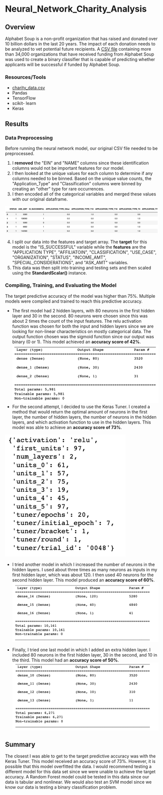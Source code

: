 # Neural_Network_Charity_Analysis
## Overview
Alphabet Soup is a non-profit organization that has raised and donated over 10 billion dollars in the last 20 years. The impact of each donation needs to be analyzed to vet potential future recipients. A [CSV file](https://github.com/dsilvaggio/Neural_Network_Charity_Analysis/blob/main/Resources/charity_data.csv) containing more than 34,000 organizations that have received funding from Alphabet Soup was used to create a binary classifier that is capable of predicting whether applicants will be successful if funded by Alphabet Soup. 
### Resources/Tools
- [charity_data.csv](https://github.com/dsilvaggio/Neural_Network_Charity_Analysis/blob/main/Resources/charity_data.csv)
- Pandas
- TensorFlow
- scikit- learn
- Keras

## Results
### Data Preprocessing
Before running the neural network model, our original CSV file needed to be preprocessed. 
1) I **removed** the "EIN" and "NAME" columns since these identification columns would not be important features for our model. 
2) I then looked at the unique values for each column to determine if any columns needed to be binned. Based on the unique value counts, the "Application_Type" and "Classification" columns were binned by creating an "other" type for rare occurrences. 
3) I then encoded all of the categorical variables and merged these values with our original dataframe.

![This is an image](https://github.com/dsilvaggio/Neural_Network_Charity_Analysis/blob/main/Resources/Screen%20Shot%202022-07-05%20at%2011.25.01%20AM.png)

4) I split our data into the features and target array. The **target** for this model is the "IS_SUCCESSFUL" variable while the **features** are the "APPLICATION TYPE", "AFFILIATOIN", "CLASSIFICATION", "USE_CASE", "ORGANIZATION", "STATUS", "INCOME_AMT", "SPECIAL_CONSIDERATIONS", and "ASK_AMT" variables. 
6) This data was then split into training and testing sets and then scaled using the **StandardScalar()** instance.  

### Compiling, Training, and Evaluating the Model
The target predictive accuracy of the model was higher than 75%. Multiple models were compiled and trained to reach this predictive accuracy. 
- The first model had 2 hidden layers, with 80 neurons in the first hidden layer and 30 in the second. 80 neurons were chosen since this was about 2 times the count of the input features. The relu activation function was chosen for both the input and hidden layers since we are looking for non-linear characteristics on mostly categorical data. The output function chosen was the sigmoid function since our output was binary (0 or 1). This model achieved an **accuracy score of 42%**.
![This is an image](https://github.com/dsilvaggio/Neural_Network_Charity_Analysis/blob/main/Resources/Screen%20Shot%202022-07-05%20at%201.54.27%20PM.png)
- For the second attempt, I decided to use the Keras Tuner. I created a method that would return the optimal amount of neurons in the first layer, the number of hidden layers, the number of neurons in the hidden layers, and which activation function to use in the hidden layers. This model was able to achieve an **accuracy score of 73%**. 

![This is an image](https://github.com/dsilvaggio/Neural_Network_Charity_Analysis/blob/main/Resources/Screen%20Shot%202022-07-05%20at%202.52.30%20PM.png)

- I tried another model in which I increased the number of neurons in the hidden layers. I used about three times as many neurons as inputs in my first hidden layer, which was about 120. I then used 40 neurons for the second hidden layer. This model produced an **accuracy score of 60%**. 
![This is an image](https://github.com/dsilvaggio/Neural_Network_Charity_Analysis/blob/main/Resources/Screen%20Shot%202022-07-05%20at%201.56.16%20PM.png)

- Finally, I tried one last model in which I added an extra hidden layer. I included 80 neurons in the first hidden layer, 30 in the second, and 10 in the third. This model had an **accuracy score of 50%**. 
![This is an image](https://github.com/dsilvaggio/Neural_Network_Charity_Analysis/blob/main/Resources/Screen%20Shot%202022-07-05%20at%201.58.15%20PM.png)

## Summary
The closest I was able to get to the target predictive accuracy was with the Keras Tuner. This model received an accuracy score of 73%. However, it is possible that this model overfitted the data. I would recommend testing a different model for this data set since we were unable to achieve the target accuracy. A Random Forest model could be tested in this data since our data is tabular and nonlinear. We would also test an SVM model since we know our data is testing a binary classification problem.   
